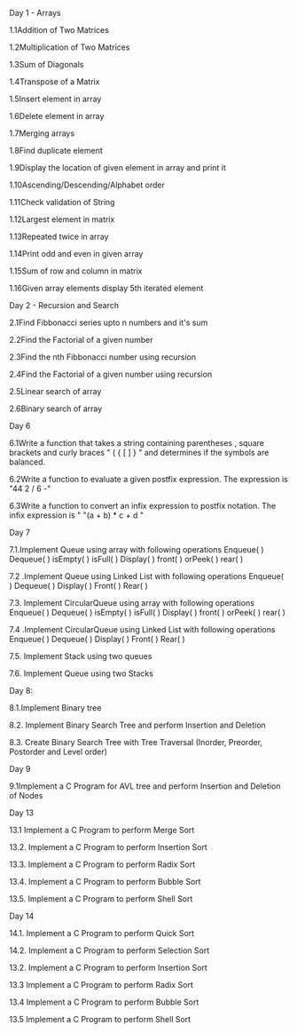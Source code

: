 Day 1 - Arrays

1.1Addition of Two Matrices

1.2Multiplication of Two Matrices

1.3Sum of Diagonals

1.4Transpose of a Matrix

1.5Insert element in array

1.6Delete element in array

1.7Merging arrays

1.8Find duplicate element

1.9Display the location of given element in array and print it

1.10Ascending/Descending/Alphabet order

1.11Check validation of String

1.12Largest element in matrix

1.13Repeated twice in array

1.14Print odd and even in given array

1.15Sum of row and column in matrix

1.16Given array elements display 5th iterated element

Day 2 - Recursion and Search

2.1Find Fibbonacci series upto n numbers and it's sum

2.2Find the Factorial of a given number

2.3Find the nth Fibbonacci number using recursion

2.4Find the Factorial of a given number using recursion

2.5Linear search of array

2.6Binary search of array

Day 6

6.1Write a function that takes a string containing parentheses , square brackets  and curly braces "  ( { [ ] } " and determines if the symbols are balanced.
 
6.2Write a function to evaluate a given postfix expression. The expression is "44 2 / 6 -"

6.3Write a function to convert an infix expression to postfix notation. The infix expression is " "(a + b) * c + d "

Day 7

7.1.Implement Queue using array with following operations
Enqueue( )
Dequeue( )
isEmpty( )
isFull( )
Display( )
front( ) orPeek( )
rear( )

7.2 .Implement Queue using Linked List with following operations
Enqueue( )
Dequeue( )
Display( )
Front( )
Rear( )

7.3. Implement CircularQueue using array with following operations
Enqueue( )
Dequeue( )
isEmpty( )
isFull( )
Display( )
front( ) orPeek( )
rear( )

7.4 .Implement CircularQueue using Linked List with following operations
Enqueue( )
Dequeue( )
Display( )
Front( )
Rear( )

7.5. Implement Stack using two queues

7.6. Implement Queue using two Stacks

Day 8:

8.1.Implement Binary tree

8.2. Implement Binary Search Tree and perform Insertion and Deletion

8.3. Create Binary Search Tree with Tree Traversal (Inorder, Preorder, Postorder and Level order)

Day 9

9.1Implement a C Program for AVL tree and perform Insertion and Deletion of Nodes

Day 13

13.1 Implement a C Program to perform Merge Sort

13.2. Implement a C Program to perform Insertion Sort

13.3. Implement a C Program to perform Radix Sort

13.4. Implement a C Program to perform Bubble Sort

13.5. Implement a C Program to perform Shell Sort

Day 14

14.1. Implement a C Program to perform Quick Sort

14.2. Implement a C Program to perform Selection Sort

13.2. Implement a C Program to perform Insertion Sort

13.3 Implement a C Program to perform Radix Sort

13.4 Implement a C Program to perform Bubble Sort

13.5 Implement a C Program to perform Shell Sort
